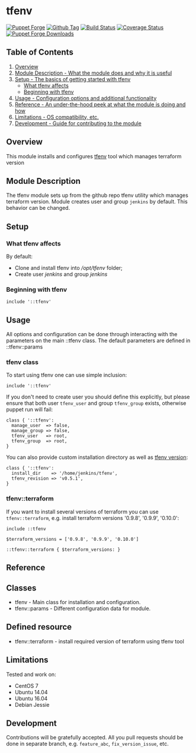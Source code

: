 # tfenv
[![Puppet Forge](http://img.shields.io/puppetforge/v/SergK/tfenv.svg)](https://forge.puppetlabs.com/SergK/tfenv) [![Github Tag](https://img.shields.io/github/tag/SergK/puppet-tfenv.svg)](https://github.com/SergK/puppet-tfenv) [![Build Status](https://travis-ci.org/SergK/puppet-tfenv.svg?branch=master)](https://travis-ci.org/SergK/puppet-tfenv) [![Coverage Status](https://coveralls.io/repos/github/SergK/puppet-tfenv/badge.svg?branch=master)](https://coveralls.io/github/SergK/puppet-tfenv?branch=master) [![Puppet Forge Downloads](http://img.shields.io/puppetforge/dt/SergK/tfenv.svg)](https://forge.puppetlabs.com/SergK/tfenv)

## Table of Contents

1. [Overview](#overview)
2. [Module Description - What the module does and why it is useful](#module-description)
3. [Setup - The basics of getting started with tfenv](#setup)
    * [What tfenv affects](#what-tfenv-affects)
    * [Beginning with tfenv](#beginning-with-tfenv)
4. [Usage - Configuration options and additional functionality](#usage)
5. [Reference - An under-the-hood peek at what the module is doing and how](#reference)
5. [Limitations - OS compatibility, etc.](#limitations)
6. [Development - Guide for contributing to the module](#development)

## Overview

This module installs and configures [tfenv](https://github.com/kamatama41/tfenv)
tool which manages terraform version

## Module Description

The tfenv module sets up from the github repo tfenv utility which manages
terraform version. Module creates user and group `jenkins` by default.
This behavior can be changed.

## Setup

### What tfenv affects

By default:
* Clone and install tfenv into */opt/tfenv* folder;
* Create user *jenkins* and group *jenkins*


### Beginning with tfenv

```
include '::tfenv'
```

## Usage

All options and configuration can be done through interacting with the parameters
on the main ::tfenv class. The default parameters are defined in ::tfenv::params

### tfenv class

To start using tfenv one can use simple inclusion:

```
include '::tfenv'
```

If you don't need to create user you should define this explicitly, but please
ensure that both  user `tfenv_user` and group `tfenv_group` exists, otherwise
puppet run will fail:

```
class { '::tfenv':
  manage_user  => false,
  manage_group => false,
  tfenv_user   => root,
  tfenv_group  => root,
}
```

You can also provide custom installation directory as well as
[tfenv version](https://github.com/kamatama41/tfenv/releases):

```
class { '::tfenv':
  install_dir    => '/home/jenkins/tfenv',
  tfenv_revision => 'v0.5.1',
}
```

### tfenv::terraform

If you want to install several versions of terraform you can use
`tfenv::terraform`, e.g. install terraform versions '0.9.8', '0.9.9', '0.10.0':

```
include ::tfenv

$terraform_versions = ['0.9.8', '0.9.9', '0.10.0']

::tfenv::terraform { $terraform_versions: }

```

## Reference

## Classes

* tfenv - Main class for installation and configuration.
* tfenv::params - Different configuration data for module.

## Defined resource

* tfenv::terraform - install required version of terraform using tfenv tool

## Limitations

Tested and work on:
* CentOS 7
* Ubuntu 14.04
* Ubuntu 16.04
* Debian Jessie

## Development

Contributions will be gratefully accepted. All you pull requests should be done
in separate branch, e.g. `feature_abc`, `fix_version_issue`, etc.
